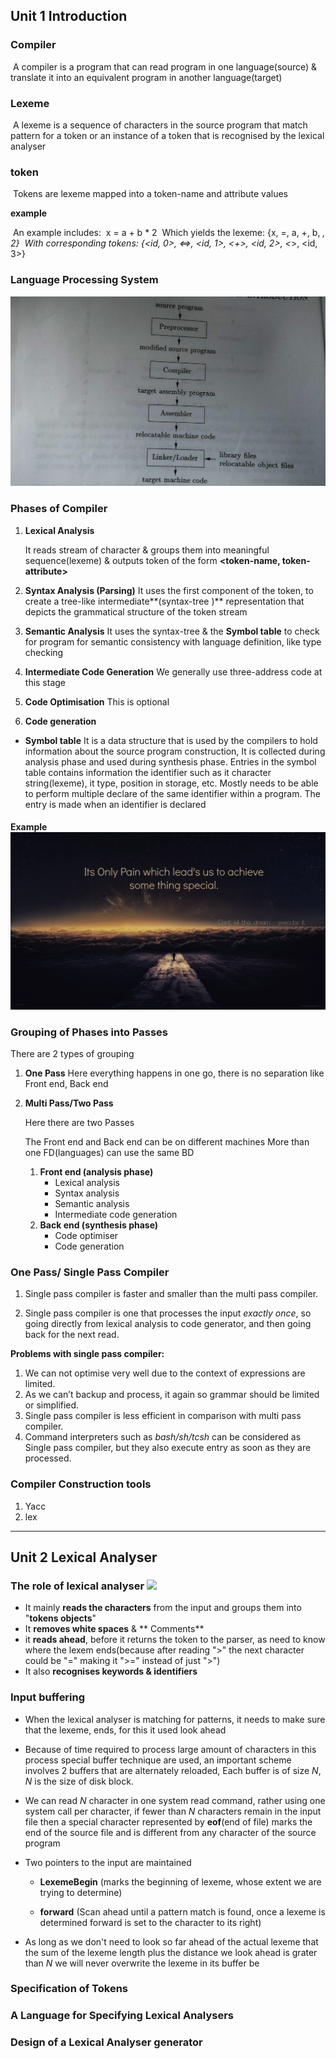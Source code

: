 ## Unit 1 Introduction

### Compiler

​	A compiler is a program that can read program in one language(source) & translate it into an equivalent program in another language(target)

### Lexeme

​	A lexeme is a sequence of characters in the source program that match pattern for a token or an instance of a token that is recognised by the  lexical analyser

### token

​	Tokens are lexeme mapped into a token-name and attribute values

**example** 

​		An example includes:
​		x = a + b * 2
​				Which yields the lexeme: {x, =, a, +, b, *, 2}
​				With corresponding tokens: {<id, 0>, <=>, <id, 1>, <+>, <id, 2>, <*>, <id, 3>}

### Language Processing System 

![](assets/New_CD/photo_2020-04-19_19-47-27-1587306552141.jpg)

### Phases of Compiler

1. **Lexical Analysis**

	It reads stream of character & groups them into meaningful sequence(lexeme) & outputs token of the form  **<token-name, token-attribute>**  

2. **Syntax Analysis (Parsing)**
	It uses the first component of the token, to create  a tree-like intermediate**(syntax-tree )** representation that depicts the grammatical structure of the token stream

3. **Semantic Analysis**
	It uses the syntax-tree & the **Symbol table** to check for program for semantic consistency with language definition, like type checking

4. **Intermediate Code Generation**
	We generally use three-address code at this stage

5. **Code Optimisation**
	This is optional

6. **Code generation**

* **Symbol table**
	It is a data structure that is used by the compilers to hold information about the source program construction, It is collected during analysis phase and used during synthesis phase. Entries in the symbol table contains information the identifier such as it character string(lexeme), it type, position in storage, etc. Mostly needs to be able to perform multiple declare of the same identifier within a program. The entry is made when an identifier is declared

#### Example ![](assets/New_CD/493889.png)

### Grouping of Phases into Passes 

There are 2 types of grouping

1. **One Pass**
	Here everything happens in one go, there is no separation like Front end, Back end 

2. **Multi Pass/Two Pass**

	Here there are two Passes 

	The Front end and Back end can be on different machines
	More than one FD(languages) can use the same BD

	1. **Front end (analysis phase)**
		- Lexical analysis
		- Syntax analysis
		- Semantic analysis
		- Intermediate code generation
	2. **Back end (synthesis phase)**
		- Code optimiser
		- Code generation

### One Pass/ Single Pass Compiler

1. Single pass compiler is faster and smaller than the multi pass compiler.

2. Single pass compiler is one that processes the input *exactly once*, so going directly from lexical analysis to code generator, and then going back for the next read.

	

**Problems with single pass compiler:**

1. We can not optimise very well due to the context of expressions are limited.
2. As we can’t backup and process, it again so grammar should be limited or simplified.
3. Single pass compiler is less efficient in comparison with multi pass compiler.
4. Command interpreters such as *bash/sh/tcsh* can be considered as Single pass compiler, but they also execute entry as soon as they are processed.

### Compiler Construction tools

1. Yacc
2. lex

---

## Unit 2 Lexical Analyser 

### The role of lexical analyser <img src="https://www.dropbox.com/s/9ps4ghs4h06rj27/photo_2020-04-19_19-36-20.jpg?dl=1" style="max-width:100%">

- It mainly **reads the characters** from the input and groups them into "**tokens objects**"
- It **removes white spaces**  & ** Comments**
- it **reads ahead**, before it returns the token to the parser, as need to know where the lexem ends(because after reading ">" the next character could be "=" making it ">=" instead of just ">")
- It also **recognises keywords & identifiers** 

### Input buffering 

- When the lexical analyser is matching for patterns, it needs to make sure that the lexeme, ends, for this it used look ahead

- Because of time required to process large amount of characters in this process special buffer technique are used, an important scheme involves 2 buffers that are alternately reloaded, Each buffer is of size *N*, *N* is the size of disk block.

- We can read *N* character in one system read  command, rather using one system call  per character, if fewer than *N* characters remain in the input file then a special character represented by **eof**(end of file) marks the end of the source file and is different from any character of the source program

- Two pointers to the input are maintained 

	- **LexemeBegin** (marks the beginning of lexeme, whose extent we are trying to determine)

	- **forward** (Scan ahead until a pattern match is found, once a lexeme is determined forward is set to the character to its right)

- As long as we don't need to look so far ahead of the actual lexeme that the sum of the lexeme length plus the distance we look ahead is grater than *N* we will never overwrite the lexeme in its buffer be 

### Specification of Tokens

### A Language for Specifying Lexical Analysers

### Design of a Lexical Analyser generator